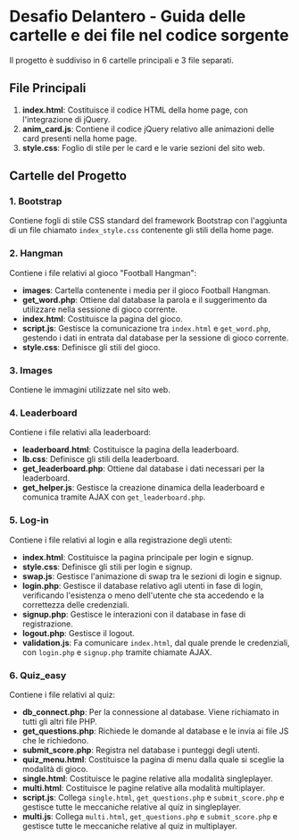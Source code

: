 # Desafio Delantero - Guida delle cartelle e dei file nel codice sorgente

Il progetto è suddiviso in 6 cartelle principali e 3 file separati.

## File Principali

1. **index.html**: Costituisce il codice HTML della home page, con l'integrazione di jQuery.
2. **anim_card.js**: Contiene il codice jQuery relativo alle animazioni delle card presenti nella home page.
3. **style.css**: Foglio di stile per le card e le varie sezioni del sito web.

## Cartelle del Progetto

### 1. Bootstrap
Contiene fogli di stile CSS standard del framework Bootstrap con l'aggiunta di un file chiamato `index_style.css` contenente gli stili della home page.

### 2. Hangman
Contiene i file relativi al gioco "Football Hangman":
- **images**: Cartella contenente i media per il gioco Football Hangman.
- **get_word.php**: Ottiene dal database la parola e il suggerimento da utilizzare nella sessione di gioco corrente.
- **index.html**: Costituisce la pagina del gioco.
- **script.js**: Gestisce la comunicazione tra `index.html` e `get_word.php`, gestendo i dati in entrata dal database per la sessione di gioco corrente.
- **style.css**: Definisce gli stili del gioco.

### 3. Images
Contiene le immagini utilizzate nel sito web.

### 4. Leaderboard
Contiene i file relativi alla leaderboard:
- **leaderboard.html**: Costituisce la pagina della leaderboard.
- **lb.css**: Definisce gli stili della leaderboard.
- **get_leaderboard.php**: Ottiene dal database i dati necessari per la leaderboard.
- **get_helper.js**: Gestisce la creazione dinamica della leaderboard e comunica tramite AJAX con `get_leaderboard.php`.

### 5. Log-in
Contiene i file relativi al login e alla registrazione degli utenti:
- **index.html**: Costituisce la pagina principale per login e signup.
- **style.css**: Definisce gli stili per login e signup.
- **swap.js**: Gestisce l'animazione di swap tra le sezioni di login e signup.
- **login.php**: Gestisce il database relativo agli utenti in fase di login, verificando l'esistenza o meno dell'utente che sta accedendo e la correttezza delle credenziali.
- **signup.php**: Gestisce le interazioni con il database in fase di registrazione.
- **logout.php**: Gestisce il logout.
- **validation.js**: Fa comunicare `index.html`, dal quale prende le credenziali, con `login.php` e `signup.php` tramite chiamate AJAX.

### 6. Quiz_easy
Contiene i file relativi al quiz:
- **db_connect.php**: Per la connessione al database. Viene richiamato in tutti gli altri file PHP.
- **get_questions.php**: Richiede le domande al database e le invia ai file JS che le richiedono.
- **submit_score.php**: Registra nel database i punteggi degli utenti.
- **quiz_menu.html**: Costituisce la pagina di menu dalla quale si sceglie la modalità di gioco.
- **single.html**: Costituisce le pagine relative alla modalità singleplayer.
- **multi.html**: Costituisce le pagine relative alla modalità multiplayer.
- **script.js**: Collega `single.html`, `get_questions.php` e `submit_score.php` e gestisce tutte le meccaniche relative al quiz in singleplayer.
- **multi.js**: Collega `multi.html`, `get_questions.php` e `submit_score.php` e gestisce tutte le meccaniche relative al quiz in multiplayer.
